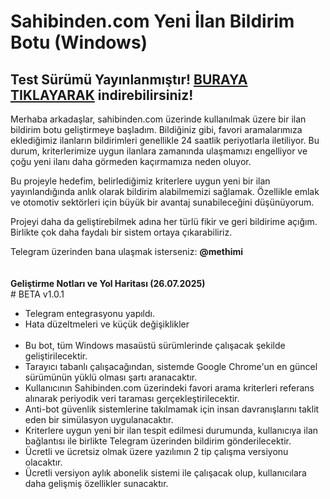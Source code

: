 # Sahibinden.com Yeni İlan Bildirim Botu (Windows)

<h2>Test Sürümü Yayınlanmıştır!
<a href="https://github.com/Maxbora/Sahibinden.com.yeni.ilan.bildirim.botu/releases/download/SahibindenCoM_Yeni_%C4%B0lan_Bildirim_Botu/SahibindenCoM_Bildirim_Botu.zip">BURAYA TIKLAYARAK</a> indirebilirsiniz!</h2>


Merhaba arkadaşlar, sahibinden.com üzerinde kullanılmak üzere bir ilan bildirim botu geliştirmeye başladım. Bildiğiniz gibi, favori aramalarımıza eklediğimiz ilanların bildirimleri genellikle 24 saatlik periyotlarla iletiliyor. Bu durum, kriterlerimize uygun ilanlara zamanında ulaşmamızı engelliyor ve çoğu yeni ilanı daha görmeden kaçırmamıza neden oluyor.

Bu projeyle hedefim, belirlediğimiz kriterlere uygun yeni bir ilan yayınlandığında anlık olarak bildirim alabilmemizi sağlamak. Özellikle emlak ve otomotiv sektörleri için büyük bir avantaj sunabileceğini düşünüyorum.

Projeyi daha da geliştirebilmek adına her türlü fikir ve geri bildirime açığım. Birlikte çok daha faydalı bir sistem ortaya çıkarabiliriz.

Telegram üzerinden bana ulaşmak isterseniz: <b>@methimi</b>
<br><br><br>
<b>Geliştirme Notları ve Yol Haritası (26.07.2025)</b>
<br># BETA v1.0.1
- Telegram entegrasyonu yapıldı.
- Hata düzeltmeleri ve küçük değişiklikler
<br><br>
- Bu bot, tüm Windows masaüstü sürümlerinde çalışacak şekilde geliştirilecektir.
- Tarayıcı tabanlı çalışacağından, sistemde Google Chrome'un en güncel sürümünün yüklü olması şartı aranacaktır.
- Kullanıcının Sahibinden.com üzerindeki favori arama kriterleri referans alınarak periyodik veri taraması gerçekleştirilecektir.
- Anti-bot güvenlik sistemlerine takılmamak için insan davranışlarını taklit eden bir simülasyon uygulanacaktır.
- Kriterlere uygun yeni bir ilan tespit edilmesi durumunda, kullanıcıya ilan bağlantısı ile birlikte Telegram üzerinden bildirim gönderilecektir.
- Ücretli ve ücretsiz olmak üzere yazılımın 2 tip çalışma versiyonu olacaktır.
- Ücretli versiyon aylık abonelik sistemi ile çalışacak olup, kullanıcılara daha gelişmiş özellikler sunacaktır.



